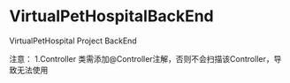 # VirtualPetHospitalBackEnd
VirtualPetHospital Project BackEnd



注意：
1.Controller 类需添加@Controller注解，否则不会扫描该Controller，导致无法使用